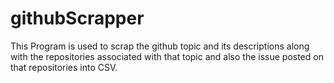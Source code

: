 # githubScrapper
This Program is used to scrap the github topic and its descriptions along with the repositories associated with that topic and also the issue posted on that repositories into CSV.
